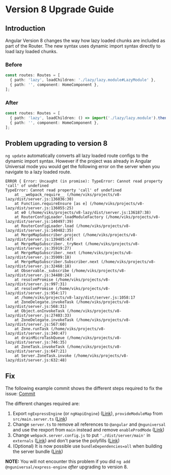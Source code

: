 # Version 8 Upgrade Guide

## Introduction
Angular Version 8 changes the way how lazy loaded chunks are included as part of the Router. The new syntax uses dynamic import 
syntax directly to load lazy loaded chunks.

### Before
```ts
const routes: Routes = [
  { path: 'lazy', loadChildren: './lazy/lazy.module#LazyModule' },
  { path: '', component: HomeComponent },
];
```

### After
```ts
const routes: Routes = [
  { path: 'lazy', loadChildren: () => import('./lazy/lazy.module').then(m => m.LazyModule) },
  { path: '', component: HomeComponent },
];
```

## Problem upgrading to version 8

`ng update` automatically converts all lazy loaded route configs to the dynamic import syntax. However if the project was
already in Angular Universal mode you would get the following error on the server when you navigate to a lazy loaded route.

```
ERROR { Error: Uncaught (in promise): TypeError: Cannot read property 'call' of undefined
TypeError: Cannot read property 'call' of undefined
    at __webpack_require__ (/home/viks/projects/v8-lazy/dist/server.js:136036:30)
    at Function.requireEnsure [as e] (/home/viks/projects/v8-lazy/dist/server.js:136055:25)
    at ɵ0 (/home/viks/projects/v8-lazy/dist/server.js:136187:38)
    at RouterConfigLoader.loadModuleFactory (/home/viks/projects/v8-lazy/dist/server.js:140497:39)
    at RouterConfigLoader.load (/home/viks/projects/v8-lazy/dist/server.js:140482:35)
    at MergeMapSubscriber.project (/home/viks/projects/v8-lazy/dist/server.js:139485:47)
    at MergeMapSubscriber._tryNext (/home/viks/projects/v8-lazy/dist/server.js:35919:27)
    at MergeMapSubscriber._next (/home/viks/projects/v8-lazy/dist/server.js:35909:18)
    at MergeMapSubscriber.Subscriber.next (/home/viks/projects/v8-lazy/dist/server.js:32468:18)
    at Observable._subscribe (/home/viks/projects/v8-lazy/dist/server.js:34480:24)
    at resolvePromise (/home/viks/projects/v8-lazy/dist/server.js:997:31)
    at resolvePromise (/home/viks/projects/v8-lazy/dist/server.js:954:17)
    at /home/viks/projects/v8-lazy/dist/server.js:1058:17
    at ZoneDelegate.invokeTask (/home/viks/projects/v8-lazy/dist/server.js:568:31)
    at Object.onInvokeTask (/home/viks/projects/v8-lazy/dist/server.js:27403:33)
    at ZoneDelegate.invokeTask (/home/viks/projects/v8-lazy/dist/server.js:567:60)
    at Zone.runTask (/home/viks/projects/v8-lazy/dist/server.js:340:47)
    at drainMicroTaskQueue (/home/viks/projects/v8-lazy/dist/server.js:746:35)
    at ZoneTask.invokeTask (/home/viks/projects/v8-lazy/dist/server.js:647:21)
    at Server.ZoneTask.invoke (/home/viks/projects/v8-lazy/dist/server.js:632:48)
  ```

## Fix 

The following example commit shows the different steps required to fix the issue: [Commit](https://github.com/vikerman/v8-lazy/commit/515239be1b233946e4a1d15a8712a0bc9f5490cc)

The different changes required are:

1. Export `ngExpressEngine` (or `ngHapiEngine`) ([Link](https://github.com/vikerman/v8-lazy/blob/515239be1b233946e4a1d15a8712a0bc9f5490cc/src/main.server.ts#L12)),
`provideModuleMap` from `src/main.server.ts` ([Link](https://github.com/vikerman/v8-lazy/blob/515239be1b233946e4a1d15a8712a0bc9f5490cc/src/main.server.ts#L15))
1. Change `server.ts` to remove all references to `@angular` and `@nguniversal` and use the rexport from `main` instead and remove `enableProdMode` ([Link](https://github.com/vikerman/v8-lazy/blob/515239be1b233946e4a1d15a8712a0bc9f5490cc/server.ts))
1. Change `webpack.server.config.js` to put `'./dist/server/main'` in `externals` ([Link](https://github.com/vikerman/v8-lazy/blob/515239be1b233946e4a1d15a8712a0bc9f5490cc/webpack.server.config.js#L13)) and don't parse the polyfills ([Link](https://github.com/vikerman/v8-lazy/blob/515239be1b233946e4a1d15a8712a0bc9f5490cc/webpack.server.config.js#L26))
1. (Optional) It is now possible use `bundleDependencies=all` when building the server bundle ([Link](https://github.com/vikerman/v8-lazy/blob/515239be1b233946e4a1d15a8712a0bc9f5490cc/package.json#L14))

**NOTE:** You will not encounter this problem if you did `ng add @nguniversal/express-engine` *after* upgrading to version 8.
